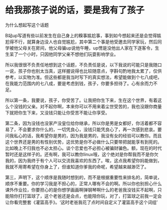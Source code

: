 # 给我那孩子说的话，要是我有了孩子



为什么想起写这个话题



B站up写道有些以前发生在自己身上的糗事尴尬事，事到如今想起来还是会觉得尴尬得不行，就算身边没人也自觉尴尬，其中第二个事是他受邀去同学家玩，然后同学被他父母关在房间，他父母骗up说他午睡，up愣是没他出人家在下逐客令，生生呆了一个小时，只因他同学父亲不想他们玩耍影响学业。



所以我很很不负责任地想到这个话题，不负责任是说，以下我说的可能只是我随口一说，孩子你也别太当真，这样握说得也比较随意点，字斟句酌地我太累了，仅供参考，以实物为准。但这些都是我当时写下的真实想法，希望能做到个七八成吧，在我能力范围内的七八成，要是考虑到钱，孩子，你要多担待了。心有余而力不足。

所以第一条，我要说，孩子，你受苦了。让我把你生下来，生在这个世界，有着这么个没钱的父亲。对不起你啊，本来你可以不用来着尘世受苦的，我也没跟你商量下就把你生下来，又没钱只能让你受苦不能让你享受。

第二条，因为没钱也没家产没皇位给你继承，所以你是男是女都好，你活着都不容易了，不会要求你什么的，一切凭良心，没钱只能凭良心了，再一次感到悲哀。要问我私心的话，我希望你是男的，因为我是男的，我没有女的经验可以教你。而且这个世界还是男的有性别优势，这优势是你不必做什么只要带把就能享有到死的。比如晚上不归我也不必太担心。谈个恋爱也不必担心被骗财骗色。额，现在的时代暂时还是这样子的。还有啊，我可以教你linux哦，这个绝对是你帮我而不是你欠我的，因为我终于有个人可以交流我喜欢的东西了。唉，这点我希望你妈能做到，我就不用寄希望在你身上了，但谁知道你爹我的命呢，希望越来越渺茫了。



第三，声明下，这个顺序是我随时想到的，而不是根据重要性来排名的，简单说，顺序不重要。你的学习我是不担心的，正常人哪有不会的啊。所以你也别担心什么课外作业拉，你要担心的是你想学画画啊弹钢琴啊什么的老爸我没钱买不起啊，只能陪你打打篮球了，这个老爸还是会点，也能陪你玩，对了，打篮球之前我一定会让你看完整套《灌篮高手》。‘这时老爸我花了点时间自定义了灌篮高手这个词组’

